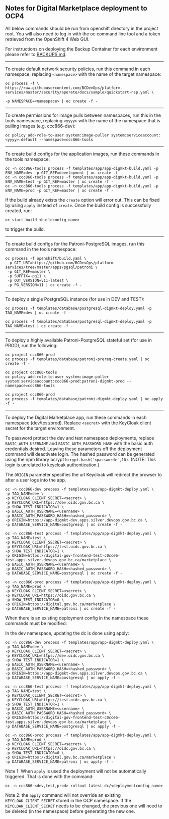 ## Notes for Digital Marketplace deployment to OCP4

All below commands should be run from openshift directory in the project root. You will also need to log in with the oc command line tool and a token retrieved from the OpenShift 4 Web GUI.

For instructions on deploying the Backup Container for each environment please refer to [BACKUPS.md](./BACKUPS.md).

-----

To create default network security policies, run this command in each namespace, replacing `<namespace>` with the name of the target namespace:

```
oc process -f \
https://raw.githubusercontent.com/BCDevOps/platform-services/master/security/aporeto/docs/sample/quickstart-nsp.yaml \

-p NAMESPACE=<namespace> | oc create -f -
```

-----

To create permissions for image pulls between namespaces, run this in the tools namespace, replacing `<yyyy>` with the name of the namespace that is pulling images (e.g. ccc866-dev):

```
oc policy add-role-to-user system:image-puller system:serviceaccount:<yyyy>:default --namespace=ccc866-tools
```

-----

To create build configs for the application images, run these commands in the tools namespace:

```
oc -n ccc866-tools process -f templates/app/app-digmkt-build.yaml -p ENV_NAME=dev -p GIT_REF=development | oc create -f -
oc -n ccc866-tools process -f templates/app/app-digmkt-build.yaml -p ENV_NAME=test -p GIT_REF=master | oc create -f -
oc -n ccc866-tools process -f templates/app/app-digmkt-build.yaml -p ENV_NAME=prod -p GIT_REF=master | oc create -f -
```

If the build already exists the `create` option will error out.  This can be fixed by using `apply` instead of `create`.  Once the build config is successfully created, run:

`oc start-build <buildconfig_name>`

to trigger the build.


------

To create build configs for the Patroni-PostgreSQL images, run this command in the tools namespace:

```
oc process -f openshift/build.yaml \
 -p GIT_URI=https://github.com/BCDevOps/platform-services/tree/master/apps/pgsql/patroni \
 -p GIT_REF=master \
 -p SUFFIX=-pg11 \
 -p OUT_VERSION=v11-latest \
 -p PG_VERSION=11 | oc create -f -
```

 -----

To deploy a single PostgreSQL instance (for use in DEV and TEST):

```
oc process -f templates/database/postgresql-digmkt-deploy.yaml -p TAG_NAME=dev | oc create -f -
```

```
oc process -f templates/database/postgresql-digmkt-deploy.yaml -p TAG_NAME=test | oc create -f -
```

------

To deploy a highly available Patroni-PostgreSQL stateful set (for use in PROD), run the following:

```
oc project ccc866-prod
oc process -f templates/database/patroni-prereq-create.yaml | oc create -f -

oc project ccc866-tools
oc policy add-role-to-user system:image-puller system:serviceaccount:ccc866-prod:patroni-digmkt-prod --namespace=ccc866-tools

oc project ccc866-prod
oc process -f templates/database/patroni-digmkt-deploy.yaml | oc apply -f -
```

------

To deploy the Digital Marketplace app, run these commands in each namespace (dev/test/prod).
Replace `<secret>` with the KeyCloak client secret for the target environment.

To password protect the dev and test namespace deployments, replace `BASIC_AUTH_USERNAME` and `BASIC_AUTH_PASSWORD_HASH` with the basic auth credentials desired. Leaving these parameters off the deployment command will deactivate login. The hashed password can be generated using the npm library bcrypt `bcrypt.hash('<password>',10)`. (NOTE:  This login is unrelated to keycloak authentication.)

The `ORIGIN` parameter specifies the url Keycloak will redirect the browser to after a user logs into the app.

```
oc -n ccc866-dev process -f templates/app/app-digmkt-deploy.yaml \
-p TAG_NAME=dev \
-p KEYCLOAK_CLIENT_SECRET=<secret> \
-p KEYCLOAK_URL=https://dev.oidc.gov.bc.ca \
-p SHOW_TEST_INDICATOR=1 \
-p BASIC_AUTH_USERNAME=<username> \
-p BASIC_AUTH_PASSWORD_HASH=<hashed_password> \
-p ORIGIN=https://app-digmkt-dev.apps.silver.devops.gov.bc.ca \
-p DATABASE_SERVICE_NAME=postgresql | oc create -f -
```

```
oc -n ccc866-test process -f templates/app/app-digmkt-deploy.yaml \
-p TAG_NAME=test \
-p KEYCLOAK_CLIENT_SECRET=<secret> \
-p KEYCLOAK_URL=https://test.oidc.gov.bc.ca \
-p SHOW_TEST_INDICATOR=1 \
-p ORIGIN=https://digital-gov-frontend-test-c0cce6-test.apps.silver.devops.gov.bc.ca/marketplace \
-p BASIC_AUTH_USERNAME=<username> \
-p BASIC_AUTH_PASSWORD_HASH=<hashed_password> \
-p DATABASE_SERVICE_NAME=postgresql | oc create -f -
```

```
oc -n ccc866-prod process -f templates/app/app-digmkt-deploy.yaml \
-p TAG_NAME=prod \
-p KEYCLOAK_CLIENT_SECRET=<secret> \
-p KEYCLOAK_URL=https://oidc.gov.bc.ca \
-p SHOW_TEST_INDICATOR=0 \
-p ORIGIN=https://digital.gov.bc.ca/marketplace \
-p DATABASE_SERVICE_NAME=patroni | oc create -f -
```

When there is an existing deployment config in the namespace these commands must be modified:

In the dev namespace, updating the dc is done using apply:

```
oc -n ccc866-dev process -f templates/app/app-digmkt-deploy.yaml \
-p TAG_NAME=dev \
-p KEYCLOAK_CLIENT_SECRET=<secret> \
-p KEYCLOAK_URL=https://dev.oidc.gov.bc.ca \
-p SHOW_TEST_INDICATOR=1 \
-p BASIC_AUTH_USERNAME=<username> \
-p BASIC_AUTH_PASSWORD_HASH=<hashed_password> \
-p ORIGIN=https://app-digmkt-dev.apps.silver.devops.gov.bc.ca \
-p DATABASE_SERVICE_NAME=postgresql | oc apply -f -
```
```
oc -n ccc866-test process -f templates/app/app-digmkt-deploy.yaml \
-p TAG_NAME=test \
-p KEYCLOAK_CLIENT_SECRET=<secret> \
-p KEYCLOAK_URL=https://test.oidc.gov.bc.ca \
-p SHOW_TEST_INDICATOR=1 \
-p BASIC_AUTH_USERNAME=<username> \
-p BASIC_AUTH_PASSWORD_HASH=<hashed_password> \
-p ORIGIN=https://digital-gov-frontend-test-c0cce6-test.apps.silver.devops.gov.bc.ca/marketplace \
-p DATABASE_SERVICE_NAME=postgresql | oc apply -f -
```

```
oc -n ccc866-prod process -f templates/app/app-digmkt-deploy.yaml \
-p TAG_NAME=prod \
-p KEYCLOAK_CLIENT_SECRET=<secret> \
-p KEYCLOAK_URL=https://oidc.gov.bc.ca \
-p SHOW_TEST_INDICATOR=0 \
-p ORIGIN=https://digital.gov.bc.ca/marketplace \
-p DATABASE_SERVICE_NAME=patroni | oc apply -f -
```

Note 1: When `apply` is used the deployment will not be automatically triggered.  That is done with the command:

`oc -n ccc866-<dev,test,prod> rollout latest dc/<deploymentconfig_name>`

Note 2: the `apply` command will not override an existing `KEYCLOAK_CLIENT_SECRET` stored in the OCP namespace.
If the `KEYCLOAK_CLIENT_SECRET` needs to be changed, the previous one will need to be deleted (in the namespace) before generating the new one.
